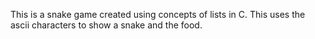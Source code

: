 This is a snake game created using concepts of lists in C. This uses the ascii characters to show a snake and the food. 
